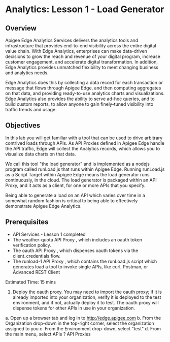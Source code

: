 Analytics: Lesson 1 - Load Generator
========================================


Overview
--------

Apigee Edge Analytics Services delivers the analytics tools and infrastructure that provides end-to-end visibility across the entire digital value chain. With Edge Analytics, enterprises can make data-driven decisions to grow the reach and revenue of your digital program, increase customer engagement, and accelerate digital transformation. In addition, Edge Analytics provides unmatched flexibility to meet changing business and analytics needs.

Edge Analytics does this by collecting a data record for each transaction or message that flows through Apigee Edge, and then computing aggregates on that data, and providing ready-to-use analytics charts and visualizations.  Edge Analytics also provides the ability to serve ad-hoc queries, and to build custom reports, to allow anyone to gain finely-tuned visibility into traffic trends and usage. 

Objectives
------------

In this lab you will get familiar with a tool that can be used to drive arbitrary contrived loads through APIs. As API Proxies defined in Apigee Edge handle the API traffic, Edge will collect the Analytics records, which allows you to visualize data charts on that data.  

We call this tool "the load generator" and is implemented as a nodejs program called runLoad.js that runs within Apigee Edge.  Running  runLoad.js as a Script Target within Apigee Edge means the load generator runs continuously, in the cloud.  The load generator is packaged within an API Proxy, and it acts as a client, for one or more APIs that you specify.  

Being able to generate a load on an API which varies over time in a somewhat random fashion is critical to being able to effectively demonstrate Apigee Edge Analytics. 

Prerequisites
--------------

- API Services - Lesson 1 completed
- The weather-quota API Proxy , which includes an oauth token verification policy.
- The oauth API Proxy , which dispenses oauth tokens via the client_credentials flow. 
- The runload-1 API Proxy , which contains the runLoad.js script which generates load
a tool to invoke single APIs, like curl, Postman, or Advanced REST Client

Estimated Time: 15 mins

1. Deploy the oauth proxy.   You may need to import the oauth proxy; if it is already imported into your organization, verify it is deployed to the test environment, and if not, actually deploy it to test.   The oauth proxy will dispense tokens for other APIs in use in your organization.

  a. Open up a browser tab and log in to http://edge.apigee.com
  b. From the Organization drop-down in the top-right corner, select the organization assigned to you
  c. From the Environment drop-down, select "test"
  d. From the main menu, select APIs ? API Proxies

